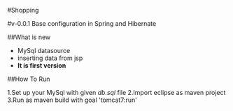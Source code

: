 #Shopping

#v-0.0.1 Base configuration in Spring and Hibernate

##What is new

* MySql datasource
* inserting data from jsp
* **It is first version**

##How To Run

1.Set up your MySql with given *db.sql* file
2.Import eclipse as maven project
3.Run as maven build with goal 'tomcat7:run'

